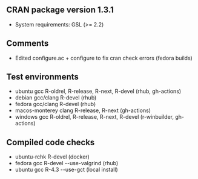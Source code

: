 ## CRAN package version 1.3.1

* System requirements: GSL (>= 2.2)

## Comments

* Edited configure.ac + configure to fix cran check errors (fedora builds)

## Test environments

* ubuntu gcc R-oldrel, R-release, R-next, R-devel (rhub, gh-actions)
* debian gcc/clang R-devel (rhub)
* fedora gcc/clang R-devel (rhub)
* macos-monterey clang R-release, R-next (gh-actions)
* windows gcc R-oldrel, R-release, R-next, R-devel (r-winbuilder, gh-actions)

## Compiled code checks

* ubuntu-rchk R-devel (docker)
* fedora gcc R-devel --use-valgrind (rhub)
* ubuntu gcc R-4.3 --use-gct (local install)
